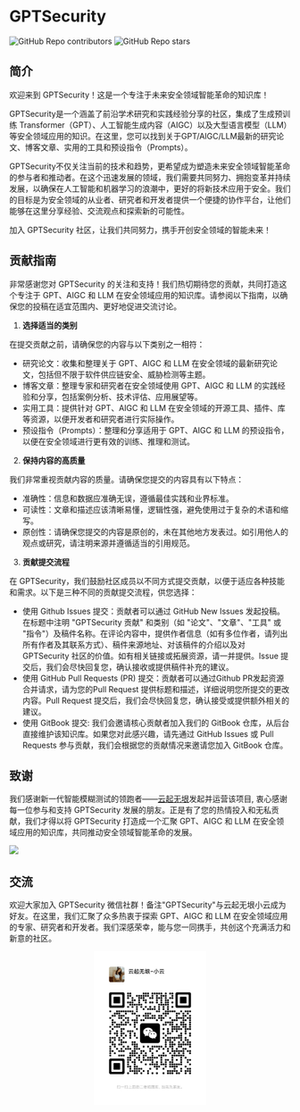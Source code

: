 # GPTSecurity
 ![GitHub Repo contributors](https://img.shields.io/github/contributors/mo-xiaoxi/gptsecurity?style=social)  ![GitHub Repo stars](https://img.shields.io/github/stars/mo-xiaoxi/gptsecurity?style=social)

## 简介

欢迎来到 GPTSecurity！这是一个专注于未来安全领域智能革命的知识库！

GPTSecurity是一个涵盖了前沿学术研究和实践经验分享的社区，集成了生成预训练 Transformer（GPT）、人工智能生成内容（AIGC）以及大型语言模型（LLM）等安全领域应用的知识。在这里，您可以找到关于GPT/AIGC/LLM最新的研究论文、博客文章、实用的工具和预设指令（Prompts）。

GPTSecurity不仅关注当前的技术和趋势，更希望成为塑造未来安全领域智能革命的参与者和推动者。在这个迅速发展的领域，我们需要共同努力、拥抱变革并持续发展，以确保在人工智能和机器学习的浪潮中，更好的将新技术应用于安全。我们的目标是为安全领域的从业者、研究者和开发者提供一个便捷的协作平台，让他们能够在这里分享经验、交流观点和探索新的可能性。

加入 GPTSecurity 社区，让我们共同努力，携手开创安全领域的智能未来！

## 贡献指南

非常感谢您对 GPTSecurity 的关注和支持！我们热切期待您的贡献，共同打造这个专注于 GPT、AIGC 和 LLM 在安全领域应用的知识库。请参阅以下指南，以确保您的投稿在适宜范围内、更好地促进交流讨论。

1. **选择适当的类别**

在提交贡献之前，请确保您的内容与以下类别之一相符：

* 研究论文：收集和整理关于 GPT、AIGC 和 LLM 在安全领域的最新研究论文，包括但不限于软件供应链安全、威胁检测等主题。
* 博客文章：整理专家和研究者在安全领域使用 GPT、AIGC 和 LLM 的实践经验和分享，包括案例分析、技术评估、应用展望等。
* 实用工具：提供针对 GPT、AIGC 和 LLM 在安全领域的开源工具、插件、库等资源，以便开发者和研究者进行实际操作。
* 预设指令（Prompts）：整理和分享适用于 GPT、AIGC 和 LLM 的预设指令，以便在安全领域进行更有效的训练、推理和测试。

2. **保持内容的高质量**

我们非常重视贡献内容的质量。请确保您提交的内容具有以下特点：

* 准确性：信息和数据应准确无误，遵循最佳实践和业界标准。
* 可读性：文章和描述应该清晰易懂，逻辑性强，避免使用过于复杂的术语和缩写。
* 原创性：请确保您提交的内容是原创的，未在其他地方发表过。如引用他人的观点或研究，请注明来源并遵循适当的引用规范。

3. **贡献提交流程**

在 GPTSecurity，我们鼓励社区成员以不同方式提交贡献，以便于适应各种技能和需求。以下是三种不同的贡献提交流程，供您选择：

* 使用 Github Issues 提交：贡献者可以通过 GitHub New Issues 发起投稿。在标题中注明 "GPTSecurity 贡献" 和类别（如 "论文"、"文章"、"工具" 或 "指令"）及稿件名称。在评论内容中，提供作者信息（如有多位作者，请列出所有作者及其联系方式）、稿件来源地址、对该稿件的介绍以及对 GPTSecurity 社区的价值。如有相关链接或拓展资源，请一并提供。Issue 提交后，我们会尽快回复您，确认接收或提供稿件补充的建议。
* 使用 GitHub Pull Requests (PR) 提交：贡献者可以通过Github PR发起资源合并请求，请为您的Pull Request 提供标题和描述，详细说明您所提交的更改内容。Pull Request 提交后，我们会尽快回复您，确认接受或提供额外相关的建议。
* 使用 GitBook 提交: 我们会邀请核心贡献者加入我们的 GitBook 仓库，从后台直接维护该知识库。如果您对此感兴趣，请先通过 GitHub Issues 或 Pull Requests 参与贡献，我们会根据您的贡献情况来邀请您加入 GitBook 仓库。

## 致谢

我们感谢新一代智能模糊测试的领跑者——[云起无垠](https://clouditera.com/)发起并运营该项目, 衷心感谢每一位参与和支持 GPTSecurity 发展的朋友。正是有了您的热情投入和无私贡献，我们才得以将 GPTSecurity 打造成一个汇聚 GPT、AIGC 和 LLM 在安全领域应用的知识库，共同推动安全领域智能革命的发展。

[![](https://contrib.rocks/image?repo=mo-xiaoxi/GPTSecurity)](https://github.com/mo-xiaoxi/GPTSecurity/graphs/contributors)

## 交流

欢迎大家加入 GPTSecurity 微信社群！备注"GPTSecurity"与云起无垠小云成为好友。在这里，我们汇聚了众多热衷于探索 GPT、AIGC 和 LLM 在安全领域应用的专家、研究者和开发者。我们深感荣幸，能与您一同携手，共创这个充满活力和新意的社区。

<div align=center><img src="docs/.gitbook/assets/yun.jpg" alt="" width="40%" height="40%"><figcaption></figcaption></div>






